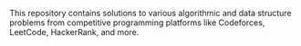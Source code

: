 This repository contains solutions to various algorithmic and data structure problems from competitive programming platforms like Codeforces, LeetCode, HackerRank, and more.
